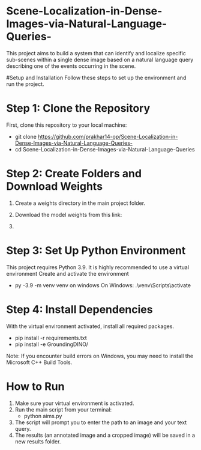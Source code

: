 # Scene-Localization-in-Dense-Images-via-Natural-Language-Queries-
This project aims to build a system that can identify and localize specific sub-scenes  within a single dense image based on a natural language query describing one of the  events occurring in the scene. 

#Setup and Installation
Follow these steps to set up the environment and run the project.

# Step 1: Clone the Repository
First, clone this repository to your local machine:
* git clone https://github.com/prakhar14-op/Scene-Localization-in-Dense-Images-via-Natural-Language-Queries-
* cd Scene-Localization-in-Dense-Images-via-Natural-Language-Queries

# Step 2: Create Folders and Download Weights
1. Create a weights directory in the main project folder.
2. Download the model weights from this link:
     
3. 

# Step 3: Set Up Python Environment
This project requires Python 3.9. It is highly recommended to use a virtual environment 
Create and activate the environment 
* py -3.9 -m venv venv on windows 
On Windows: .\venv\Scripts\activate

# Step 4: Install Dependencies
With the virtual environment activated, install all required packages.
* pip install -r requirements.txt
* pip install -e GroundingDINO/

Note: If you encounter build errors on Windows, you may need to install the Microsoft C++ Build Tools.

# How to Run
1. Make sure your virtual environment is activated.
2. Run the main script from your terminal:
      * python aims.py
3. The script will prompt you to enter the path to an image and your text query.
4. The results (an annotated image and a cropped image) will be saved in a new results folder.
